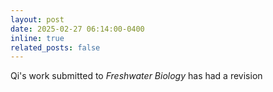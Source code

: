 ```yaml
---
layout: post
date: 2025-02-27 06:14:00-0400
inline: true
related_posts: false
---
```


Qi's work submitted to <em>Freshwater Biology</em> has had a revision
